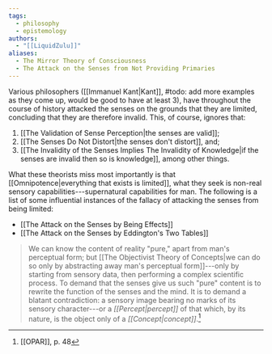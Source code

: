 ```yaml
---
tags:
  - philosophy
  - epistemology
authors:
  - "[[LiquidZulu]]"
aliases:
  - The Mirror Theory of Consciousness
  - The Attack on the Senses from Not Providing Primaries
---
```

Various philosophers ([[Immanuel Kant|Kant]], #todo: add more examples as they come up, would be good to have at least 3), have throughout the course of history attacked the senses on the grounds that they are limited, concluding that they are therefore invalid. This, of course, ignores that:
1. [[The Validation of Sense Perception|the senses are valid]];
2. [[The Senses Do Not Distort|the senses don't distort]], and;
3. [[The Invalidity of the Senses Implies The Invalidity of Knowledge|if the senses are invalid then so is knowledge]], among other things.

What these theorists miss most importantly is that [[Omnipotence|everything that exists is limited]], what they seek is non-real sensory capabilities---supernatural capabilities for man. The following is a list of some influential instances of the fallacy of attacking the senses from being limited:
+ [[The Attack on the Senses by Being Effects]]
+ [[The Attack on the Senses by Eddington's Two Tables]]

>We can know the content of reality "pure," apart from man's perceptual form; but [[The Objectivist Theory of Concepts|we can do so only by abstracting away man's perceptual form]]---only by starting from sensory data, then performing a complex scientific process. To demand that the senses give us such "pure" content is to rewrite the function of the senses and the mind. It is to demand a blatant contradiction: a sensory image bearing no marks of its sensory character---or a *[[Percept|percept]]* of that which, by its nature, is the object only of a *[[Concept|concept]]*.[^1]

[^1]: [[OPAR]], p. 48